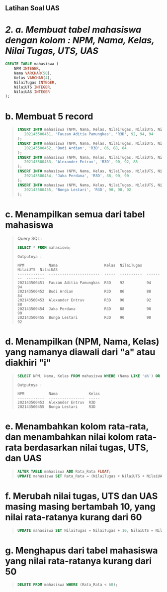 ## Latihan Soal UAS

# *2. a. Membuat tabel mahasiswa dengan kolom : NPM, Nama, Kelas, Nilai Tugas, UTS, UAS*
```sql
CREATE TABLE mahasiswa (
    NPM INTEGER,
    Nama VARCHAR(50),
    Kelas VARCHAR(4),
    NilaiTugas INTEGER,
    NilaiUTS INTEGER,
    NilaiUAS INTEGER
);
```

# b. Membuat 5 record
>
> ```sql
> INSERT INTO mahasiswa (NPM, Nama, Kelas, NilaiTugas, NilaiUTS, NilaiUAS) VALUES (
>    202143500451, 'Fauzan Aditia Pamungkas', 'R3D', 92, 94, 94
> );
> INSERT INTO mahasiswa (NPM, Nama, Kelas, NilaiTugas, NilaiUTS, NilaiUAS) VALUES (
>    202143500452, 'Budi Ardian', 'R3D', 86, 88, 84
> );
> INSERT INTO mahasiswa (NPM, Nama, Kelas, NilaiTugas, NilaiUTS, NilaiUAS) VALUES (
>    202143500453, 'Alexander Entruv', 'R3D', 90, 92, 88
> );
> INSERT INTO mahasiswa (NPM, Nama, Kelas, NilaiTugas, NilaiUTS, NilaiUAS) VALUES (
>    202143500454, 'Jaka Perdana', 'R3D', 88, 90, 90
> );
> INSERT INTO mahasiswa (NPM, Nama, Kelas, NilaiTugas, NilaiUTS, NilaiUAS) VALUES (
>    202143500455, 'Bunga Lestari', 'R3D', 90, 90, 92
> );
>
> ```

# c. Menampilkan semua dari tabel mahasiswa
> Query SQL :
> ``` sql
> SELECT * FROM mahasiswa;
> ```
>
> `Outputnya :`
> ```
> NPM           Nama                     Kelas  NilaiTugas  NilaiUTS  NilaiUAS
> ------------  -----------------------  -----  ----------  --------  --------
> 202143500451  Fauzan Aditia Pamungkas  R3D    92          94        94
> 202143500452  Budi Ardian              R3D    86          88        84
> 202143500453  Alexander Entruv         R3D    90          92        88
> 202143500454  Jaka Perdana             R3D    88          90        90
> 202143500455  Bunga Lestari            R3D    90          90        92
> ```

# d. Menampilkan (NPM, Nama, Kelas) yang namanya diawali dari "a" atau diakhiri "i"

> ``` sql
> SELECT NPM, Nama, Kelas FROM mahasiswa WHERE (Nama LIKE 'a%') OR (Nama LIKE '%i');
> ```
>
> `Outputnya : `
>
> ```
> NPM           Nama              Kelas
> ------------  ----------------  -----
> 202143500453  Alexander Entruv  R3D
> 202143500455  Bunga Lestari     R3D
> ```

# e. Menambahkan kolom rata-rata, dan menambahkan nilai kolom rata-rata berdasarkan nilai tugas, UTS, dan UAS
> ```sql
> ALTER TABLE mahasiswa ADD Rata_Rata FLOAT;
> UPDATE mahasiswa SET Rata_Rata = (NilaiTugas + NilaiUTS + NilaiUAS) / 3;
> ```

# f. Merubah nilai tugas, UTS dan UAS masing masing bertambah 10, yang nilai rata-ratanya kurang dari 60
> ```sql
> UPDATE mahasiswa SET NilaiTugas = NilaiTugas + 10, NilaiUTS = NilaiUTS + 10, NilaiUAS = NilaiUAS + 10 WHERE Rata_Rata < 60;
> ```

# g. Menghapus dari tabel mahasiswa yang nilai rata-ratanya kurang dari 50
> ```sql
> DELETE FROM mahasiswa WHERE (Rata_Rata < 60);
> ```
